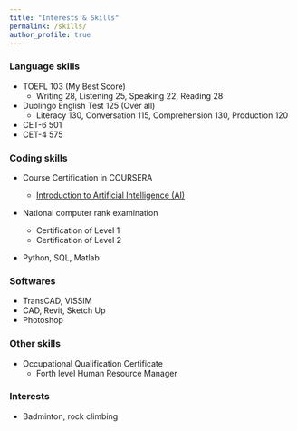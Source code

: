```yaml
---
title: "Interests & Skills"
permalink: /skills/
author_profile: true
---
```


### Language skills
* TOEFL 103 (My Best Score)
	* Writing 28, Listening 25, Speaking 22, Reading 28
* Duolingo English Test 125 (Over all)
	* Literacy 130, Conversation 115, Comprehension 130, Production 120
* CET-6 501
* CET-4 575

### Coding skills

* Course Certification in COURSERA
	* [Introduction to Artificial Intelligence (AI)](https://eveyuyi.github.io/files/ARCHIEVE_Coursera_Certification_AI_2020.pdf)

* National computer rank examination
	* Certification of Level 1 
	* Certification of Level 2 

* Python, SQL, Matlab

### Softwares
* TransCAD, VISSIM
* CAD, Revit, Sketch Up
* Photoshop



### Other skills
* Occupational Qualification Certificate
	* Forth level Human Resource Manager

### Interests
* Badminton, rock climbing
 



